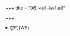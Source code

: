 +++
title = "06 अपतो मोहतोन्नादो"

+++
<details><summary>मूलम् (WS)</summary>

अपतो मोहतोन्नादो भवति य एवं वेद ।  
वातो वा ऽग्नि मयीन्धस वातेनेन्धोज्वलत्सो दीप्यत सः ॥ ७ ॥
</details>